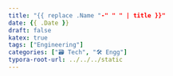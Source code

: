 ```yaml
---
title: "{{ replace .Name "-" " " | title }}"
date: {{ .Date }}
draft: false
katex: true
tags: ["Engineering"]
categories: ["🗃️ Tech", "🛠 Engg"]
typora-root-url: ../../../static
---
```


